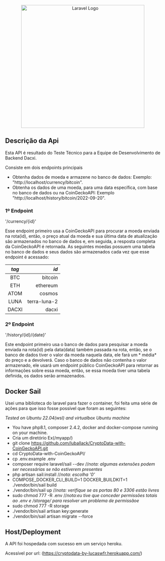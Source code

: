 <p align="center"><a href="https://laravel.com" target="_blank"><img src="https://raw.githubusercontent.com/laravel/art/master/logo-lockup/5%20SVG/2%20CMYK/1%20Full%20Color/laravel-logolockup-cmyk-red.svg" width="400" alt="Laravel Logo"></a></p>


## Descrição da Api

Esta API é resultado do Teste Técnico para a Equipe de Desenvolvimento de Backend Dacxi.

Consiste em dois endpoints principais
- Obtenha dados de moeda e armazene no banco de dados: Exemplo: "http://localhost/currency/bitcoin".
- Obtenha os dados de uma moeda, para uma data específica, com base no banco de dados ou na CoinGeckoAPI: Exemplo "http://localhost/history/bitcoin/2022-09-20".

### 1º Endpoint
'/currency/{id}'

Esse endpoint primeiro usa a CoinGeckoAPI para procurar a moeda enviada na rota(id), então, o preço atual da moeda e sua última data de atualização são armazenados no banco de dados e, em seguida, a resposta completa da CoinGeckoAPI é retornada.
As seguintes moedas possuem uma tabela no banco de dados e seus dados são armazenados cada vez que esse endpoint é acessado:

|  *tag* | *id*  |
|:-:|--:|
| BTC  | bitcoin  |
|  ETH |ethereum|
|  ATOM |cosmos|
|  LUNA |terra-luna-2|
| DACXI  |dacxi|

### 2º Endpoint
'/history/{id}/{date}'

Este endpoint primeiro usa o banco de dados para pesquisar a moeda enviada na rota(id) pela data(data) também passada na rota, então, se o banco de dados tiver o valor da moeda naquela data, ele fará um * média* do preço e a devolverá. Caso o banco de dados não contenha o valor armazenado, ele usará um endpoint público CoinGeckoAPI para retornar as informações sobre essa moeda, então, se essa moeda tiver uma tabela definida, os dados serão armazenados.


## Docker Sail

Usei uma biblioteca do laravel para fazer o container, foi feita uma série de ações para que isso fosse possível que foram as seguintes:

*Tested on Ubuntu 22.04(wsl) and virtualbox Ubuntu machine*

- You have php8.1, composer 2.4.2, docker and docker-compose running on your machine.
- Cria um diretório Ex(/myapp/)
- git clone https://github.com/luballack/CryptoData-with-CoinGeckoAPI.git
- cd CryptoData-with-CoinGeckoAPI/
- cp .env.example .env
- composer require laravel/sail --dev //*nota: algumas extensões podem ser necessárias se não estiverem presentes*
- php artisan sail:install //*nota: escolha '0'*
- COMPOSE_DOCKER_CLI_BUILD=1 DOCKER_BUILDKIT=1 ./vendor/bin/sail build
- ./vendor/bin/sail up //*nota: verifique se as portas 80 e 3306 estão livres*
- sudo chmod 777 -R .env //*nota:eu tive que conceder permissões totais ao .env e /storage/ para resolver um problema de permissãoe*
- sudo chmod 777 -R storage
- ./vendor/bin/sail artisan key:generate
- ./vendor/bin/sail artisan migrate --force

## Host/Deployment 

A API foi hospedada com sucesso em um serviço heroku.

Acessível por url: (https://cryptodata-by-lucaswfr.herokuapp.com/)


